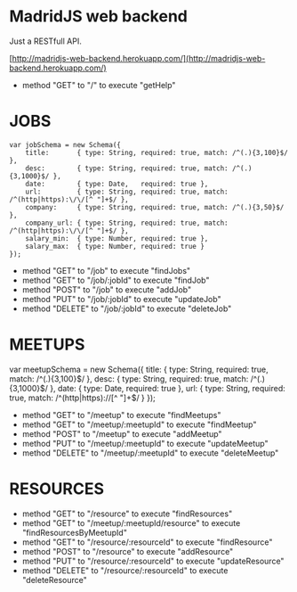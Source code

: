 MadridJS web backend
====================

Just a RESTfull API.

[http://madridjs-web-backend.herokuapp.com/](http://madridjs-web-backend.herokuapp.com/)

- method "GET" to "/" to execute "getHelp"

# JOBS

~~~
var jobSchema = new Schema({
    title:       { type: String, required: true, match: /^(.){3,100}$/ },
    desc:        { type: String, required: true, match: /^(.){3,1000}$/ },
    date:        { type: Date,   required: true },
    url:         { type: String, required: true, match: /^(http|https):\/\/[^ "]+$/ },
    company:     { type: String, required: true, match: /^(.){3,50}$/ },
    company_url: { type: String, required: true, match: /^(http|https):\/\/[^ "]+$/ },
    salary_min:  { type: Number, required: true },
    salary_max:  { type: Number, required: true }
});
~~~

- method "GET" to "/job" to execute "findJobs"
- method "GET" to "/job/:jobId" to execute "findJob"
- method "POST" to "/job" to execute "addJob"
- method "PUT" to "/job/:jobId" to execute "updateJob"
- method "DELETE" to "/job/:jobId" to execute "deleteJob"

# MEETUPS

var meetupSchema = new Schema({
    title: { type: String, required: true, match: /^(.){3,100}$/ },
    desc:  { type: String, required: true, match: /^(.){3,1000}$/ },
    date:  { type: Date,   required: true },
    url:   { type: String, required: true, match: /^(http|https):\/\/[^ "]+$/ }
});

- method "GET" to "/meetup" to execute "findMeetups"
- method "GET" to "/meetup/:meetupId" to execute "findMeetup"
- method "POST" to "/meetup" to execute "addMeetup"
- method "PUT" to "/meetup/:meetupId" to execute "updateMeetup"
- method "DELETE" to "/meetup/:meetupId" to execute "deleteMeetup"

# RESOURCES

- method "GET" to "/resource" to execute "findResources"
- method "GET" to "/meetup/:meetupId/resource" to execute "findResourcesByMeetupId"
- method "GET" to "/resource/:resourceId" to execute "findResource"
- method "POST" to "/resource" to execute "addResource"
- method "PUT" to "/resource/:resourceId" to execute "updateResource"
- method "DELETE" to "/resource/:resourceId" to execute "deleteResource"

